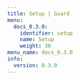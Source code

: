 ```yaml
---
title: Setup | Guard
menu:
  docs_0.3.0:
    identifier: setup
    name: Setup
    weight: 30
menu_name: docs_0.3.0
info:
  version: 0.3.0
---
```


